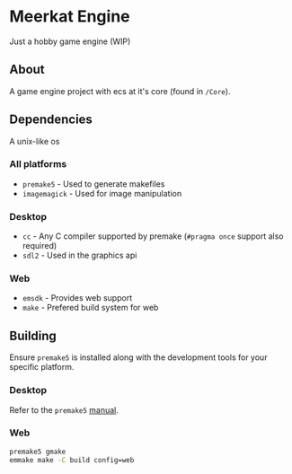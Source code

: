 # Meerkat Engine
Just a hobby game engine (WIP)

## About
A game engine project with ecs at it's core (found in `/Core`).

## Dependencies
A unix-like os

### All platforms
* `premake5` - Used to generate makefiles
* `imagemagick` - Used for image manipulation

### Desktop
* `cc` - Any C compiler supported by premake (`#pragma once` support also required)
* `sdl2` - Used in the graphics api

### Web
* `emsdk` - Provides web support
* `make` - Prefered build system for web

## Building
Ensure `premake5` is installed along with the development tools for your specific platform.

### Desktop
Refer to the `premake5` [manual](https://premake.github.io/docs/Using-Premake).

### Web
```sh
premake5 gmake
emmake make -C build config=web
```
